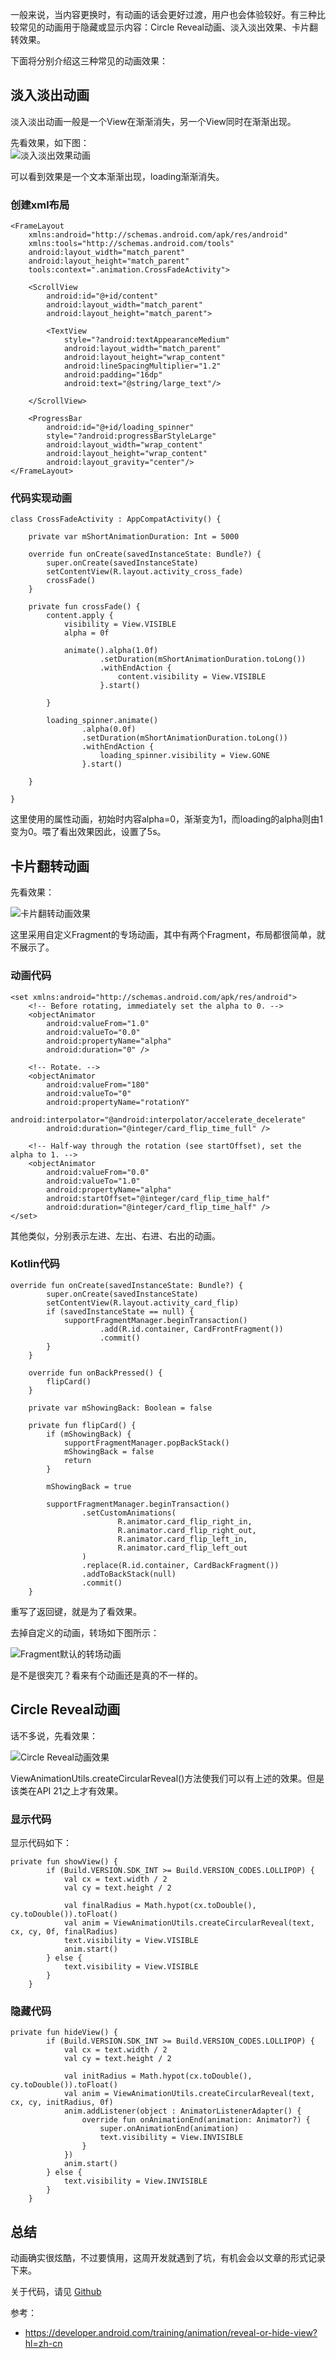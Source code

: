 一般来说，当内容更换时，有动画的话会更好过渡，用户也会体验较好。有三种比较常见的动画用于隐藏或显示内容：Circle Reveal动画、淡入淡出效果、卡片翻转效果。  

下面将分别介绍这三种常见的动画效果：  

## 淡入淡出动画  

淡入淡出动画一般是一个View在渐渐消失，另一个View同时在渐渐出现。 

先看效果，如下图：  
![淡入淡出效果动画](https://ws2.sinaimg.cn/large/006tNbRwly1fy0fpxr8zrg309n0h2k8c.gif)

可以看到效果是一个文本渐渐出现，loading渐渐消失。  

### 创建xml布局  

```
<FrameLayout
    xmlns:android="http://schemas.android.com/apk/res/android"
    xmlns:tools="http://schemas.android.com/tools"
    android:layout_width="match_parent"
    android:layout_height="match_parent"
    tools:context=".animation.CrossFadeActivity">

    <ScrollView
        android:id="@+id/content"
        android:layout_width="match_parent"
        android:layout_height="match_parent">

        <TextView
            style="?android:textAppearanceMedium"
            android:layout_width="match_parent"
            android:layout_height="wrap_content"
            android:lineSpacingMultiplier="1.2"
            android:padding="16dp"
            android:text="@string/large_text"/>

    </ScrollView>

    <ProgressBar
        android:id="@+id/loading_spinner"
        style="?android:progressBarStyleLarge"
        android:layout_width="wrap_content"
        android:layout_height="wrap_content"
        android:layout_gravity="center"/>
</FrameLayout>
```

### 代码实现动画  

```
class CrossFadeActivity : AppCompatActivity() {

    private var mShortAnimationDuration: Int = 5000

    override fun onCreate(savedInstanceState: Bundle?) {
        super.onCreate(savedInstanceState)
        setContentView(R.layout.activity_cross_fade)
        crossFade()
    }

    private fun crossFade() {
        content.apply {
            visibility = View.VISIBLE
            alpha = 0f

            animate().alpha(1.0f)
                    .setDuration(mShortAnimationDuration.toLong())
                    .withEndAction {
                        content.visibility = View.VISIBLE
                    }.start()

        }

        loading_spinner.animate()
                .alpha(0.0f)
                .setDuration(mShortAnimationDuration.toLong())
                .withEndAction {
                    loading_spinner.visibility = View.GONE
                }.start()

    }

}
```

这里使用的属性动画，初始时内容alpha=0，渐渐变为1，而loading的alpha则由1变为0。喂了看出效果因此，设置了5s。  

## 卡片翻转动画  

先看效果：  

![卡片翻转动画效果](https://ws3.sinaimg.cn/large/006tNbRwly1fy0gbaumkog309n0h2e81.gif)

这里采用自定义Fragment的专场动画，其中有两个Fragment，布局都很简单，就不展示了。  

### 动画代码  

```card_flip_left_in
<set xmlns:android="http://schemas.android.com/apk/res/android">
    <!-- Before rotating, immediately set the alpha to 0. -->
    <objectAnimator
        android:valueFrom="1.0"
        android:valueTo="0.0"
        android:propertyName="alpha"
        android:duration="0" />

    <!-- Rotate. -->
    <objectAnimator
        android:valueFrom="180"
        android:valueTo="0"
        android:propertyName="rotationY"
        android:interpolator="@android:interpolator/accelerate_decelerate"
        android:duration="@integer/card_flip_time_full" />

    <!-- Half-way through the rotation (see startOffset), set the alpha to 1. -->
    <objectAnimator
        android:valueFrom="0.0"
        android:valueTo="1.0"
        android:propertyName="alpha"
        android:startOffset="@integer/card_flip_time_half"
        android:duration="@integer/card_flip_time_half" />
</set>
```

其他类似，分别表示左进、左出、右进、右出的动画。  

### Kotlin代码  

```
override fun onCreate(savedInstanceState: Bundle?) {
        super.onCreate(savedInstanceState)
        setContentView(R.layout.activity_card_flip)
        if (savedInstanceState == null) {
            supportFragmentManager.beginTransaction()
                    .add(R.id.container, CardFrontFragment())
                    .commit()
        }
    }

    override fun onBackPressed() {
        flipCard()
    }

    private var mShowingBack: Boolean = false

    private fun flipCard() {
        if (mShowingBack) {
            supportFragmentManager.popBackStack()
            mShowingBack = false
            return
        }

        mShowingBack = true

        supportFragmentManager.beginTransaction()
                .setCustomAnimations(
                        R.animator.card_flip_right_in,
                        R.animator.card_flip_right_out,
                        R.animator.card_flip_left_in,
                        R.animator.card_flip_left_out
                )
                .replace(R.id.container, CardBackFragment())
                .addToBackStack(null)
                .commit()
    }
```

重写了返回键，就是为了看效果。  

去掉自定义的动画，转场如下图所示：  

![Fragment默认的转场动画](https://ws2.sinaimg.cn/large/006tNbRwly1fy0gkezt10g309n0h2q4o.gif)

是不是很突兀？看来有个动画还是真的不一样的。  

## Circle Reveal动画  

话不多说，先看效果：  

![Circle Reveal动画效果](https://ws1.sinaimg.cn/large/006tNbRwly1fy0h4f5wbmg309n0h2q40.gif)

ViewAnimationUtils.createCircularReveal()方法使我们可以有上述的效果。但是该类在API 21之上才有效果。  

### 显示代码  

显示代码如下：  

```
private fun showView() {
        if (Build.VERSION.SDK_INT >= Build.VERSION_CODES.LOLLIPOP) {
            val cx = text.width / 2
            val cy = text.height / 2

            val finalRadius = Math.hypot(cx.toDouble(), cy.toDouble()).toFloat()
            val anim = ViewAnimationUtils.createCircularReveal(text, cx, cy, 0f, finalRadius)
            text.visibility = View.VISIBLE
            anim.start()
        } else {
            text.visibility = View.VISIBLE
        }
    }
```

### 隐藏代码  

```
private fun hideView() {
        if (Build.VERSION.SDK_INT >= Build.VERSION_CODES.LOLLIPOP) {
            val cx = text.width / 2
            val cy = text.height / 2

            val initRadius = Math.hypot(cx.toDouble(), cy.toDouble()).toFloat()
            val anim = ViewAnimationUtils.createCircularReveal(text, cx, cy, initRadius, 0f)
            anim.addListener(object : AnimatorListenerAdapter() {
                override fun onAnimationEnd(animation: Animator?) {
                    super.onAnimationEnd(animation)
                    text.visibility = View.INVISIBLE
                }
            })
            anim.start()
        } else {
            text.visibility = View.INVISIBLE
        }
    }
```

## 总结  

动画确实很炫酷，不过要慎用，这周开发就遇到了坑，有机会会以文章的形式记录下来。  

关于代码，请见 [Github](https://github.com/wangli135/ClimbDemo/tree/master/jetpackdemo)



参考：  

- https://developer.android.com/training/animation/reveal-or-hide-view?hl=zh-cn

